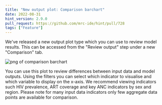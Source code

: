 ```yaml
---
title: "New output plot: Comparison barchart"
date: 2022-08-31
hint_version: 2.9.0
pull_request: https://github.com/mrc-ide/hint/pull/728
tags: ["Feature"]
---
```


We've released a new output plot type which you can use to review model results. This can be accessed from the "Review output" step under a new "Comparison" tab.

![png of comparison barchart](/naomi-news/img/comparison-barchart.png)

You can use this plot to review differences between input data and model outputs. Using the filters you can select which indicator to visualise and which variable to display on the x-axis. We recommend viewing indicators such HIV prevalence, ART coverage and key ANC indicators by sex and region. Please note for many input data indicators only few aggregate data points are available for comparison.
